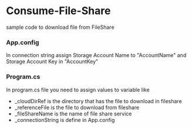 # Consume-File-Share
sample code to download file from FileShare

### App.config

In connection string assign Storage Account Name to "AccountName" and Storage Account Key in "AccountKey"

### Program.cs

In program.cs file you need to assign values to variable like 
- _cloudDirRef is the directory that has the file to download in fileshare
- _referenceFile is the file to download from fileshare
- _fileShareName is the name of file share service
- _connectionString is define in App.config 
